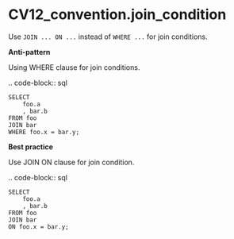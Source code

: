 # CV12_convention.join_condition

Use `JOIN ... ON ...` instead of `WHERE ...` for join conditions.

**Anti-pattern**

Using WHERE clause for join conditions.

.. code-block:: sql

    SELECT
        foo.a
        , bar.b
    FROM foo
    JOIN bar
    WHERE foo.x = bar.y;

**Best practice**

Use JOIN ON clause for join condition.

.. code-block:: sql

    SELECT
        foo.a
        , bar.b
    FROM foo
    JOIN bar
    ON foo.x = bar.y;

